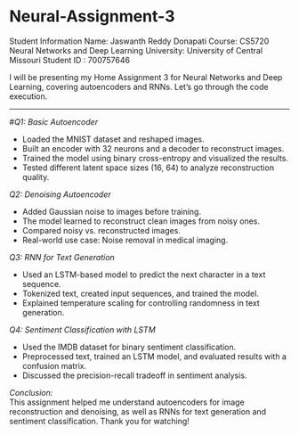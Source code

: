 # Neural-Assignment-3

Student Information
Name: Jaswanth Reddy Donapati Course: CS5720 Neural Networks and Deep Learning
University: University of Central Missouri
Student ID : 700757646 

I will be presenting my Home Assignment 3 for Neural Networks and Deep Learning, covering autoencoders and RNNs. Let’s go through the code execution.

---

#*Q1: Basic Autoencoder*  
- Loaded the MNIST dataset and reshaped images.
- Built an encoder with 32 neurons and a decoder to reconstruct images.
- Trained the model using binary cross-entropy and visualized the results.
- Tested different latent space sizes (16, 64) to analyze reconstruction quality.

*Q2: Denoising Autoencoder*  
- Added Gaussian noise to images before training.
- The model learned to reconstruct clean images from noisy ones.
- Compared noisy vs. reconstructed images.
- Real-world use case: Noise removal in medical imaging.

*Q3: RNN for Text Generation*  
- Used an LSTM-based model to predict the next character in a text sequence.
- Tokenized text, created input sequences, and trained the model.
- Explained temperature scaling for controlling randomness in text generation.

*Q4: Sentiment Classification with LSTM*  
- Used the IMDB dataset for binary sentiment classification.
- Preprocessed text, trained an LSTM model, and evaluated results with a confusion matrix.
- Discussed the precision-recall tradeoff in sentiment analysis.

*Conclusion:*  
This assignment helped me understand autoencoders for image reconstruction and denoising, as well as RNNs for text generation and sentiment classification. Thank you for watching!
